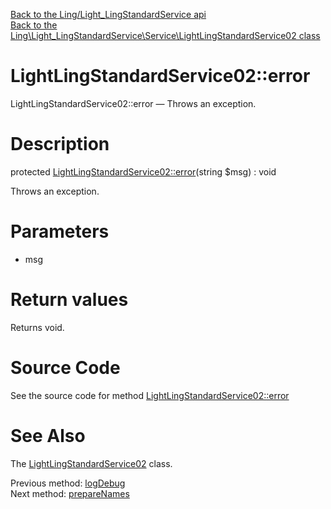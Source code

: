 [Back to the Ling/Light_LingStandardService api](https://github.com/lingtalfi/Light_LingStandardService/blob/master/doc/api/Ling/Light_LingStandardService.md)<br>
[Back to the Ling\Light_LingStandardService\Service\LightLingStandardService02 class](https://github.com/lingtalfi/Light_LingStandardService/blob/master/doc/api/Ling/Light_LingStandardService/Service/LightLingStandardService02.md)


LightLingStandardService02::error
================



LightLingStandardService02::error — Throws an exception.




Description
================


protected [LightLingStandardService02::error](https://github.com/lingtalfi/Light_LingStandardService/blob/master/doc/api/Ling/Light_LingStandardService/Service/LightLingStandardService02/error.md)(string $msg) : void




Throws an exception.




Parameters
================


- msg

    


Return values
================

Returns void.








Source Code
===========
See the source code for method [LightLingStandardService02::error](https://github.com/lingtalfi/Light_LingStandardService/blob/master/Service/LightLingStandardService02.php#L114-L118)


See Also
================

The [LightLingStandardService02](https://github.com/lingtalfi/Light_LingStandardService/blob/master/doc/api/Ling/Light_LingStandardService/Service/LightLingStandardService02.md) class.

Previous method: [logDebug](https://github.com/lingtalfi/Light_LingStandardService/blob/master/doc/api/Ling/Light_LingStandardService/Service/LightLingStandardService02/logDebug.md)<br>Next method: [prepareNames](https://github.com/lingtalfi/Light_LingStandardService/blob/master/doc/api/Ling/Light_LingStandardService/Service/LightLingStandardService02/prepareNames.md)<br>

